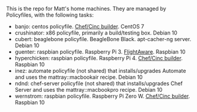 This is the repo for Matt's home machines. They are managed by Policyfiles, with the following tasks:

* banjo: centos policyfile. [Chef/Cinc builder](https://mattray.github.io/). CentOS 7
* crushinator: x86 policyfile, primarily a build/testing box. Debian 10
* cubert: beaglebone policyfile. BeagleBone Black. apt-cacher-ng server. Debian 10
* guenter: raspbian policyfile. Raspberry Pi 3. [FlightAware](https://flightaware.com/adsb/stats/user/MattRay). Raspbian 10
* hyperchicken: raspbian policyfile. Raspberry Pi 4. [Chef/Cinc builder](https://mattray.github.io/). Raspbian 10
* inez: automate policyfile (not shared) that installs/upgrades Automate and uses the mattray::macbookair recipe. Debian 10
* ndnd: chef-server policyfile (not shared) that installs/upgrades Chef Server and uses the mattray::macbookpro recipe. Debian 10
* wernstrom: raspbian policyfile. Raspberry Pi Zero W. [Chef/Cinc builder](https://mattray.github.io/). Raspbian 10
